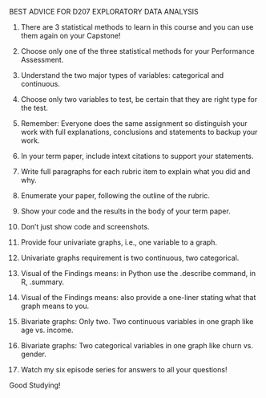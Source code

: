 BEST ADVICE FOR D207 EXPLORATORY DATA ANALYSIS

1. There are 3 statistical methods to learn in this course and you can use them again on your Capstone!

2. Choose only one of the three statistical methods for your Performance Assessment.

3. Understand the two major types of variables: categorical and continuous.

4. Choose only two variables to test, be certain that they are right type for the test.

5. Remember: Everyone does the same assignment so distinguish your work with full explanations, conclusions and statements to backup your work.

6. In your term paper, include intext citations to support your statements.

7. Write full paragraphs for each rubric item to explain what you did and why.

8. Enumerate your paper, following the outline of the rubric.

9. Show your code and the results in the body of your term paper.

10. Don’t just show code and screenshots.

11. Provide four univariate graphs, i.e., one variable to a graph.

12. Univariate graphs requirement is two continuous, two categorical.

13. Visual of the Findings means: in Python use the .describe command, in R, .summary.

14. Visual of the Findings means: also provide a one-liner stating what that graph means to you.

15. Bivariate graphs: Only two. Two continuous variables in one graph like age vs. income.

16. Bivariate graphs: Two categorical variables in one graph like churn vs. gender.

17. Watch my six episode series for answers to all your questions!

Good Studying!